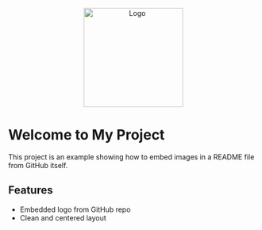 <p align="center">
  <img src="[https://raw.githubusercontent.com/l2ust/test-of-github-bug/refs/heads/main/download.jpeg?token=GHSAT0AAAAAADH2BADKGII6LETDA6EK542Y2ETNKHQ](https://raw.githubusercontent.com/l2ust/test-of-github-bug/refs/heads/main/download.jpeg?token=GHSAT0AAAAAADH2BADKGII6LETDA6EK542Y2ETNKHQ)" alt="Logo" width="200"/>
</p>

# Welcome to My Project

This project is an example showing how to embed images in a README file from GitHub itself.

## Features

- Embedded logo from GitHub repo
- Clean and centered layout
